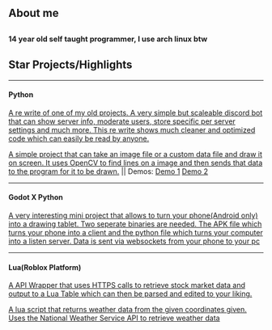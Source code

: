 ## About me
<sup><sub>14 year old self taught programmer, I use arch linux btw</sub></sup>
---

## Star Projects/Highlights

---
#### Python
[A re write of one of my old projects. A very simple but scaleable discord bot that can show server info, moderate users, store specific per server settings and much more. This re write shows much cleaner and optimized code which can easily be read by anyone.](https://github.com/The-Glit-ch/Max)

[A simple project that can take an image file or a custom data file and draw it on screen. It uses OpenCV to find lines on a image and then sends that data to the program for it to be drawn.](https://github.com/The-Glit-ch/Free-Draw-Bot) || Demos: [Demo 1](https://www.youtube.com/watch?v=UJzhtRGQvMY) [Demo 2](https://www.youtube.com/watch?v=lRYzwfDA4sM)

---
#### Godot X Python

[A very interesting mini project that allows to turn your phone(Android only) into a drawing tablet. Two seperate binaries are needed. The APK file which turns your phone into a client and the python file which turns your computer into a listen server. Data is sent via websockets from your phone to your pc](https://github.com/The-Glit-ch/MobileTab)

---
#### Lua(Roblox Platform)
[A API Wrapper that uses HTTPS calls to retrieve stock market data and output to a Lua Table which can then be parsed and edited to your liking.](https://github.com/The-Glit-ch/Ro-Bloom)

[A lua script that returns weather data from the given coordinates given. Uses the National Weather Service API to retrieve weather data](https://github.com/The-Glit-ch/Roblox-Weather-Service)
